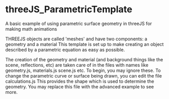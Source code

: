 # threeJS_ParametricTemplate
A basic example of using parametric surface geometry in threeJS for making math animations

THREEJS objects are called 'meshes' and have two components: a geometry and a material
This template is set up to make creating an object described by a parametric equation as easy as possible.

The creation of the geometry and material (and background things like the scene, reflections, etc) are taken care of
in the files with names like geometry.js, materials.js scene.js etc.  To begin, you may ignore these.
To change the parametric curve or surface being drawn, you can edit the file calculations.js
This provides the shape which is used to determine the geometry.
You may replace this file with the advanced example to see more.

